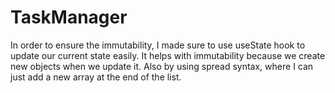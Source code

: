 # TaskManager
 In order to ensure the immutability, I made sure to use useState hook to update our current state easily.
 It helps with immutability because we create new objects when we update it. Also by using spread syntax, where I can just add a new array at the end of the list.
